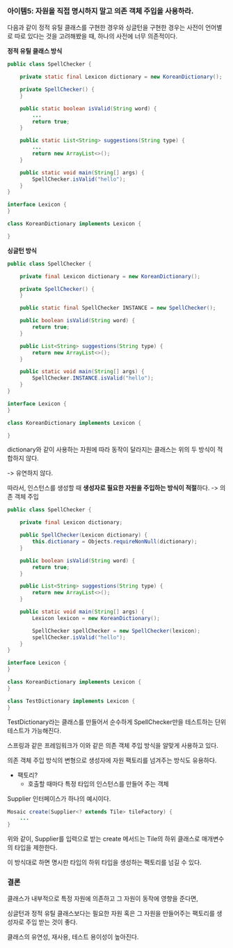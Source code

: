 

### 아이템5: 자원을 직접 명시하지 말고 의존 객체 주입을 사용하라.



다음과 같이 정적 유틸 클래스를 구현한 경우와 싱글턴을 구현한 경우는 사전이 언어별로 따로 있다는 것을 고려해봤을 때, 하나의 사전에 너무 의존적이다. 

**정적 유틸 클래스 방식** 

```java
public class SpellChecker {

    private static final Lexicon dictionary = new KoreanDictionary();

    private SpellChecker() {
    }

    public static boolean isValid(String word) {
      	...
        return true;
    }

    public static List<String> suggestions(String type) {
      	...
        return new ArrayList<>();
    }

    public static void main(String[] args) {
        SpellChecker.isValid("hello");
    }
}

interface Lexicon {
}

class KoreanDictionary implements Lexicon {

}
```



**싱글턴 방식**

```java
public class SpellChecker {

    private final Lexicon dictionary = new KoreanDictionary();

    private SpellChecker() {
    }

    public static final SpellChecker INSTANCE = new SpellChecker();

    public boolean isValid(String word) {
        return true;
    }

    public List<String> suggestions(String type) {
        return new ArrayList<>();
    }

    public static void main(String[] args) {
        SpellChecker.INSTANCE.isValid("hello");
    }
}

interface Lexicon {
}

class KoreanDictionary implements Lexicon {

}

```

dictionary와 같이 사용하는 자원에 따라 동작이 달라지는 클래스는 위의 두 방식이 적합하지 않다.

-> 유연하지 않다.



따라서, 인스턴스를 생성할 때 **생성자로 필요한 자원을 주입하는 방식이 적절**하다. -> 의존 객체 주입 

```java
public class SpellChecker {

    private final Lexicon dictionary;

    public SpellChecker(Lexicon dictionary) {
        this.dictionary = Objects.requireNonNull(dictionary);
    }

    public boolean isValid(String word) {
        return true;
    }

    public List<String> suggestions(String type) {
        return new ArrayList<>();
    }

    public static void main(String[] args) {
        Lexicon lexicon = new KoreanDictionary();

        SpellChecker spellChecker = new SpellChecker(lexicon);
        spellChecker.isValid("hello");
    }
}

interface Lexicon {
}

class KoreanDictionary implements Lexicon {
}

class TestDictionary implements Lexicon {
}
```

TestDictionary라는 클래스를 만들어서 순수하게 SpellChecker만을 테스트하는 단위 테스트가 가능해진다. 

스프링과 같은 프레임워크가 이와 같은 의존 객체 주입 방식을 알맞게 사용하고 있다.



의존 객체 주입 방식의 변형으로 생성자에 자원 팩토리를 넘겨주는 방식도 유용하다.

- 팩토리? 
  - 호출할 때마다 특정 타입의 인스턴스를 만들어 주는 객체 

Supplier<T> 인터페이스가 하나의 예시이다.

```java
Mosaic create(Supplier<? extends Tile> tileFactory) {
	...
}
```

위와 같이, Supplier<T>를 입력으로 받는 create 메서드는 Tile의 하위 클래스로 매개변수의 타입을 제한한다.

이 방식대로 하면 명시한 타입의 하위 타입을 생성하는 팩토리를 넘길 수 있다. 



### 결론 

클래스가 내부적으로 특정 자원에 의존하고 그 자원이 동작에 영향을 준다면, 

싱글턴과 정적 유틸 클래스보다는 필요한 자원 혹은 그 자원을 만들어주는 팩토리를 생성자로 주입 받는 것이 좋다.

클래스의 유연성, 재사용, 테스트 용이성이 높아진다. 
